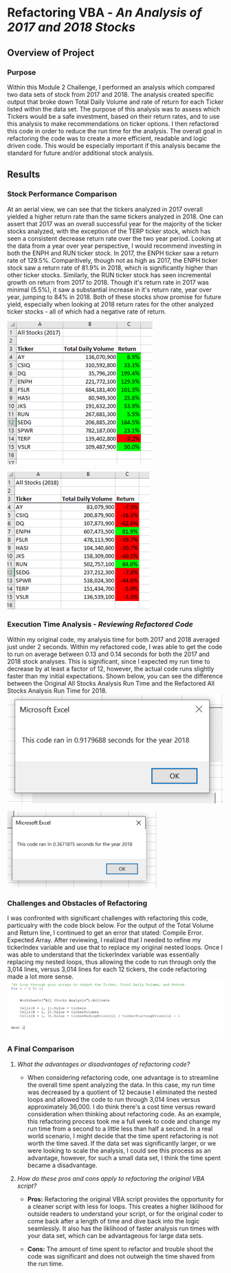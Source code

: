 # **Refactoring VBA** - *An Analysis of 2017 and 2018 Stocks*

## **Overview of Project**

### **Purpose**
Within this Module 2 Challenge, I performed an analysis which compared two data sets of stock from 2017 and 2018. The analysis created specific output that broke down Total Daily Volume and rate of return for each Ticker listed within the data set. 
The purpose of this analysis was to assess which Tickers would be a safe investment, based on their return rates, and to use this analysis to make recommendations on ticker options. I then refactored this code in order to reduce the run time for the analysis. The overall goal in refactoring the code was to create a more efficient, readable and logic driven code. This would be especially important if this analysis became the standard for future and/or additional stock analysis.  

## **Results**

### **Stock Performance Comparison**
At an aerial view, we can see that the tickers analyzed in 2017 overall yielded a higher return rate than the same tickers analyzed in 2018. One can assert that 2017 was an overall successful year for the majority of the ticker stocks analyzed, with the exception of the TERP ticker stock, which has seen a consistent decrease return rate over the two year period. 
Looking at the data from a year over year perspective, I would recommend investing in both the ENPH and RUN ticker stock. In 2017, the ENPH ticker saw a return rate of 129.5%. Comparitively, though not as high as 2017, the ENPH ticker stock saw a return rate of 81.9% in 2018, which is significantly higher than other ticker stocks. 
Similarly, the RUN ticker stock has seen incremental growth on return from 2017 to 2018. Though it's return rate in 2017 was minimal (5.5%), it saw a substantial increase in it's return rate, year over year, jumping to 84% in 2018. 
Both of these stocks show promise for future yield, especially when looking at 2018 return rates for the other analyzed ticker stocks - all of which had a negative rate of return. 


![**2017 Stock Analysis Snapshot**](https://github.com/mhenson1989/stock-analysis/blob/main/Resources/AllStocks_2017.PNG)


![**2018 Stock Analysis Snapshot**](https://github.com/mhenson1989/stock-analysis/blob/main/Resources/AllStocks_2018.PNG)

### **Execution Time Analysis - *Reviewing Refactored Code***
Within my original code, my analysis time for both 2017 and 2018 averaged just under 2 seconds. Within my refactored code, I was able to get the code to run on average between 0.13 and 0.14 seconds for both the 2017 and 2018 stock analyses. This is significant, since I expected my run time to decrease by at least a factor of 12, however, the actual code runs slightly faster than my initial expectations.
Shown below, you can see the difference between the Original All Stocks Analysis Run Time and the Refactored All Stocks Analysis Run Time for 2018.  
![Original Run Time](https://github.com/mhenson1989/stock-analysis/blob/main/Resources/VBA_OriginalCode_2018.PNG)

![Refactored Run Time](https://github.com/mhenson1989/stock-analysis/blob/main/Resources/VBA_Challenge_2018.PNG)

### **Challenges and Obstacles of Refactoring**
I was confronted with significant challenges with refactoring this code, particualry with the code block below. For the output of the Total Volume and Return line, I continued to get an error that stated: Compile Error. Expected Array. After reviewing, I realized that I needed to refine my tickerIndex variable and use that to replace my original nested loops. Once I was able to understand that the tickerIndex variable was essentially replacing my nested loops, thus allowing the code to run through only the 3,014 lines, versus 3,014 lines for each 12 tickers, the code refactoring made a lot more sense. 
![Refactored Code with Errors](https://github.com/mhenson1989/stock-analysis/blob/main/Resources/CodeSnippet_Step4.PNG)


### **A Final Comparison**


1. *What the advantages or disadvantages of refactoring code?*
	- When considering refactoring code, one advantage is to streamline the overall time spent analyzing the data. In this case, my run time was decreased by a quotient of 12 because I eliminated the nested loops and allowed the code to run through 3,014 lines versus approximately 36,000. I do think there's a cost time versus reward consideration when thinking about refactoring code. As an example, this refactoring process took me a full week to code and change my run time from a second to a little less than half a second. In a real world scenario, I might decide that the time spent refactoring is not worth the time saved. If the data set was significantly larger, or we were looking to scale the analysis, I could see this process as an advantage, however, for such a small data set, I think the time spent became a disadvantage.  


2. *How do these pros and cons apply to refactoring the original VBA script?*

	- **Pros:** Refactoring the original VBA script provides the opportunity for a cleaner script with less for loops. This creates a higher liklihood for outside readers to understand your script, or for the original coder to come back after a length of time and dive back into the logic seamlessly. It also has the liklihood of faster analysis run times with your data set, which can be advantageous for large data sets. 

	- **Cons:** The amount of time spent to refactor and trouble shoot the code was significant and does not outweigh the time shaved from the run time. 


